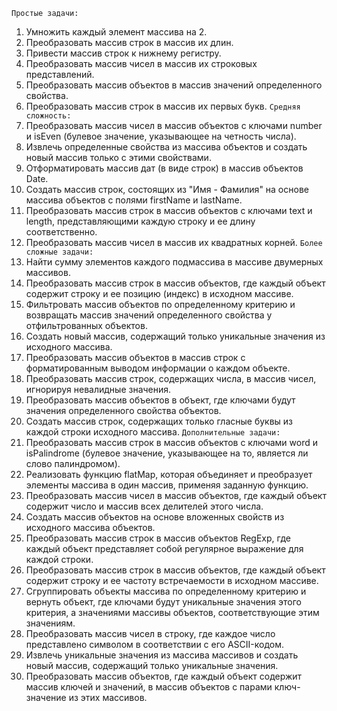 `Простые задачи:`
1. Умножить каждый элемент массива на 2.
2. Преобразовать массив строк в массив их длин.
3. Привести массив строк к нижнему регистру.
4. Преобразовать массив чисел в массив их строковых представлений.
5. Преобразовать массив объектов в массив значений определенного свойства.
6. Преобразовать массив строк в массив их первых букв.
`Средняя сложность:`
7. Преобразовать массив чисел в массив объектов с ключами number и isEven (булевое значение, указывающее на четность числа).
8. Извлечь определенные свойства из массива объектов и создать новый массив только с этими свойствами.
9. Отформатировать массив дат (в виде строк) в массив объектов Date.
10. Создать массив строк, состоящих из "Имя - Фамилия" на основе массива объектов с полями firstName и lastName.
11. Преобразовать массив строк в массив объектов с ключами text и length, представляющими каждую строку и ее длину соответственно.
12. Преобразовать массив чисел в массив их квадратных корней.
`Более сложные задачи:`
13. Найти сумму элементов каждого подмассива в массиве двумерных массивов.
14. Преобразовать массив строк в массив объектов, где каждый объект содержит строку и ее позицию (индекс) в исходном массиве.
15. Фильтровать массив объектов по определенному критерию и возвращать массив значений определенного свойства у отфильтрованных объектов.
16. Создать новый массив, содержащий только уникальные значения из исходного массива.
17. Преобразовать массив объектов в массив строк с форматированным выводом информации о каждом объекте.
18. Преобразовать массив строк, содержащих числа, в массив чисел, игнорируя невалидные значения.
19. Преобразовать массив объектов в объект, где ключами будут значения определенного свойства объектов.
20. Создать массив строк, содержащих только гласные буквы из каждой строки исходного массива.
`Дополнительные задачи:`
21. Преобразовать массив строк в массив объектов с ключами word и isPalindrome (булевое значение, указывающее на то, является ли слово палиндромом).
22. Реализовать функцию flatMap, которая объединяет и преобразует элементы массива в один массив, применяя заданную функцию.
23. Преобразовать массив чисел в массив объектов, где каждый объект содержит число и массив всех делителей этого числа.
24. Создать массив объектов на основе вложенных свойств из исходного массива объектов.
25. Преобразовать массив строк в массив объектов RegExp, где каждый объект представляет собой регулярное выражение для каждой строки.
26. Преобразовать массив строк в массив объектов, где каждый объект содержит строку и ее частоту встречаемости в исходном массиве.
27. Сгруппировать объекты массива по определенному критерию и вернуть объект, где ключами будут уникальные значения этого критерия, а значениями массивы объектов, соответствующие этим значениям.
28. Преобразовать массив чисел в строку, где каждое число представлено символом в соответствии с его ASCII-кодом.
29. Извлечь уникальные значения из массива массивов и создать новый массив, содержащий только уникальные значения.
30. Преобразовать массив объектов, где каждый объект содержит массив ключей и значений, в массив объектов с парами ключ-значение из этих массивов.